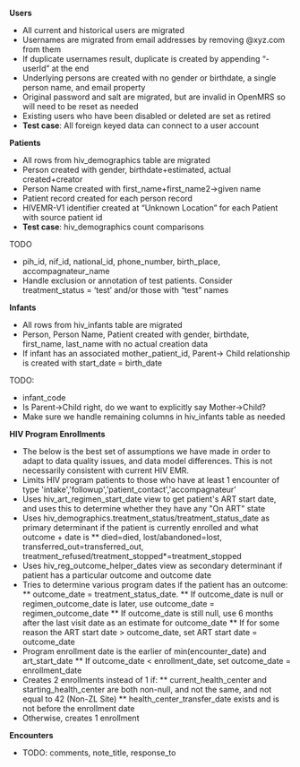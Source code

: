 **Users**
* All current and historical users are migrated
* Usernames are migrated from email addresses by removing @xyz.com from them
* If duplicate usernames result, duplicate is created by appending “-userId” at the end
* Underlying persons are created with no gender or birthdate, a single person name, and email property
* Original password and salt are migrated, but are invalid in OpenMRS so will need to be reset as needed
* Existing users who have been disabled or deleted are set as retired
* **Test case**:  All foreign keyed data can connect to a user account

**Patients**
* All rows from hiv_demographics table are migrated
* Person created with gender, birthdate+estimated, actual created+creator
* Person Name created with first_name+first_name2->given name
* Patient record created for each person record
* HIVEMR-V1 identifier created at “Unknown Location” for each Patient with source patient id
* **Test case**:  hiv_demographics count comparisons

TODO
* pih_id, nif_id, national_id, phone_number, birth_place, accompagnateur_name
* Handle exclusion or annotation of test patients.  Consider treatment_status = ‘test’ and/or those with “test” names

**Infants**
* All rows from hiv_infants table are migrated
* Person, Person Name, Patient created with gender, birthdate, first_name, last_name with no actual creation data
* If infant has an associated mother_patient_id, Parent-> Child relationship is created with start_date = birth_date

TODO: 
* infant_code
* Is Parent->Child right, do we want to explicitly say Mother->Child?
* Make sure we handle remaining columns in hiv_infants table as needed

**HIV Program Enrollments**
* The below is the best set of assumptions we have made in order to adapt to data quality issues, and data model differences.  This is not necessarily consistent with current HIV EMR.
* Limits HIV program patients to those who have at least 1 encounter of type 'intake','followup','patient_contact','accompagnateur'
* Uses hiv_art_regimen_start_date view to get patient's ART start date, and uses this to determine whether they have any "On ART" state
* Uses hiv_demographics.treatment_status/treatment_status_date as primary determinant if the patient is currently enrolled and what outcome + date is
** died=died, lost/abandoned=lost, transferred_out=transferred_out, treatment_refused/treatment_stopped*=treatment_stopped
* Uses hiv_reg_outcome_helper_dates view as secondary determinant if patient has a particular outcome and outcome date
* Tries to determine various program dates if the patient has an outcome:
** outcome_date = treatment_status_date.
** If outcome_date is null or regimen_outcome_date is later, use outcome_date = regimen_outcome_date
** If outcome_date is still null, use 6 months after the last visit date as an estimate for outcome_date
** If for some reason the ART start date > outcome_date, set ART start date = outcome_date
* Program enrollment date is the earlier of min(encounter_date) and art_start_date
** If outcome_date < enrollment_date, set outcome_date = enrollment_date
* Creates 2 enrollments instead of 1 if:
** current_health_center and starting_health_center are both non-null, and not the same, and not equal to 42 (Non-ZL Site)
** health_center_transfer_date exists and is not before the enrollment date
* Otherwise, creates 1 enrollment

**Encounters**
* TODO: comments, note_title, response_to